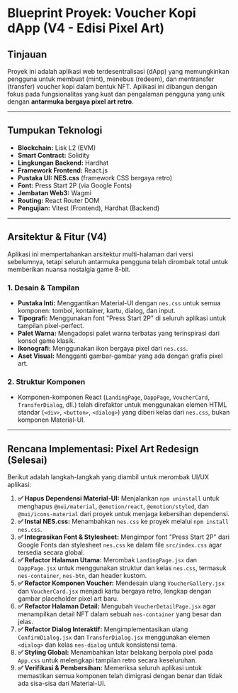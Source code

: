 # Blueprint Proyek: Voucher Kopi dApp (V4 - Edisi Pixel Art)

## Tinjauan

Proyek ini adalah aplikasi web terdesentralisasi (dApp) yang memungkinkan pengguna untuk membuat (mint), menebus (redeem), dan mentransfer (transfer) voucher kopi dalam bentuk NFT. Aplikasi ini dibangun dengan fokus pada fungsionalitas yang kuat dan pengalaman pengguna yang unik dengan **antarmuka bergaya pixel art retro**.

---

## Tumpukan Teknologi

*   **Blockchain:** Lisk L2 (EVM)
*   **Smart Contract:** Solidity
*   **Lingkungan Backend:** Hardhat
*   **Framework Frontend:** React.js
*   **Pustaka UI:** **NES.css** (framework CSS bergaya retro)
*   **Font:** Press Start 2P (via Google Fonts)
*   **Jembatan Web3:** Wagmi
*   **Routing:** React Router DOM
*   **Pengujian:** Vitest (Frontend), Hardhat (Backend)

---

## Arsitektur & Fitur (V4)

Aplikasi ini mempertahankan arsitektur multi-halaman dari versi sebelumnya, tetapi seluruh antarmuka pengguna telah dirombak total untuk memberikan nuansa nostalgia game 8-bit.

### 1. Desain & Tampilan

*   **Pustaka Inti:** Menggantikan Material-UI dengan `nes.css` untuk semua komponen: tombol, kontainer, kartu, dialog, dan input.
*   **Tipografi:** Menggunakan font "Press Start 2P" di seluruh aplikasi untuk tampilan pixel-perfect.
*   **Palet Warna:** Mengadopsi palet warna terbatas yang terinspirasi dari konsol game klasik.
*   **Ikonografi:** Menggunakan ikon bergaya pixel dari `nes.css`.
*   **Aset Visual:** Mengganti gambar-gambar yang ada dengan grafis pixel art.

### 2. Struktur Komponen

*   Komponen-komponen React (`LandingPage`, `DappPage`, `VoucherCard`, `TransferDialog`, dll.) telah direfaktor untuk menggunakan elemen HTML standar (`<div>`, `<button>`, `<dialog>`) yang diberi kelas dari `nes.css`, bukan komponen Material-UI.

---

## Rencana Implementasi: Pixel Art Redesign (Selesai)

Berikut adalah langkah-langkah yang diambil untuk merombak UI/UX aplikasi:

1.  **✅ Hapus Dependensi Material-UI:** Menjalankan `npm uninstall` untuk menghapus `@mui/material`, `@emotion/react`, `@emotion/styled`, dan `@mui/icons-material` dari proyek untuk menjaga kebersihan dependensi.
2.  **✅ Instal NES.css:** Menambahkan `nes.css` ke proyek melalui `npm install nes.css`.
3.  **✅ Integrasikan Font & Stylesheet:** Mengimpor font "Press Start 2P" dari Google Fonts dan stylesheet `nes.css` ke dalam file `src/index.css` agar tersedia secara global.
4.  **✅ Refactor Halaman Utama:** Merombak `LandingPage.jsx` dan `DappPage.jsx` untuk menggunakan struktur dan kelas `nes.css`, termasuk `nes-container`, `nes-btn`, dan header kustom.
5.  **✅ Refactor Komponen Voucher:** Mendesain ulang `VoucherGallery.jsx` dan `VoucherCard.jsx` menjadi kartu bergaya retro, lengkap dengan gambar placeholder pixel art baru.
6.  **✅ Refactor Halaman Detail:** Mengubah `VoucherDetailPage.jsx` agar menampilkan detail NFT dalam sebuah `nes-container` yang besar dan jelas.
7.  **✅ Refactor Dialog Interaktif:** Mengimplementasikan ulang `ConfirmDialog.jsx` dan `TransferDialog.jsx` menggunakan elemen `<dialog>` dan kelas `nes-dialog` untuk konsistensi tema.
8.  **✅ Styling Global:** Menambahkan latar belakang berpola pixel pada `App.css` untuk melengkapi tampilan retro secara keseluruhan.
9.  **✅ Verifikasi & Pembersihan:** Memeriksa seluruh aplikasi untuk memastikan semua komponen telah dimigrasi dengan benar dan tidak ada sisa-sisa dari Material-UI.
